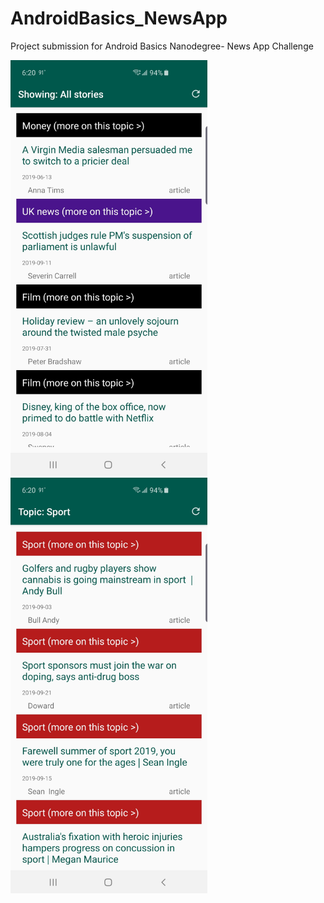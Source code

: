 # AndroidBasics_NewsApp

Project submission for Android Basics Nanodegree- News App Challenge

<img src="Screenshot_20190922-182017_NewsApp.jpg" width="315" height="auto">
 <img src="Screenshot_20190922-182053_NewsApp.jpg" width="315" height="auto">

